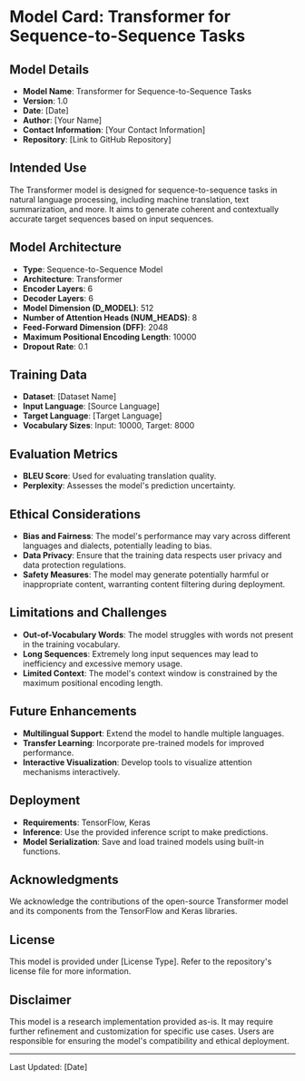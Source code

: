 # Model Card: Transformer for Sequence-to-Sequence Tasks

## Model Details

- **Model Name**: Transformer for Sequence-to-Sequence Tasks
- **Version**: 1.0
- **Date**: [Date]
- **Author**: [Your Name]
- **Contact Information**: [Your Contact Information]
- **Repository**: [Link to GitHub Repository]

## Intended Use

The Transformer model is designed for sequence-to-sequence tasks in natural language processing, including machine translation, text summarization, and more. It aims to generate coherent and contextually accurate target sequences based on input sequences.

## Model Architecture

- **Type**: Sequence-to-Sequence Model
- **Architecture**: Transformer
- **Encoder Layers**: 6
- **Decoder Layers**: 6
- **Model Dimension (D_MODEL)**: 512
- **Number of Attention Heads (NUM_HEADS)**: 8
- **Feed-Forward Dimension (DFF)**: 2048
- **Maximum Positional Encoding Length**: 10000
- **Dropout Rate**: 0.1

## Training Data

- **Dataset**: [Dataset Name]
- **Input Language**: [Source Language]
- **Target Language**: [Target Language]
- **Vocabulary Sizes**: Input: 10000, Target: 8000

## Evaluation Metrics

- **BLEU Score**: Used for evaluating translation quality.
- **Perplexity**: Assesses the model's prediction uncertainty.

## Ethical Considerations

- **Bias and Fairness**: The model's performance may vary across different languages and dialects, potentially leading to bias.
- **Data Privacy**: Ensure that the training data respects user privacy and data protection regulations.
- **Safety Measures**: The model may generate potentially harmful or inappropriate content, warranting content filtering during deployment.

## Limitations and Challenges

- **Out-of-Vocabulary Words**: The model struggles with words not present in the training vocabulary.
- **Long Sequences**: Extremely long input sequences may lead to inefficiency and excessive memory usage.
- **Limited Context**: The model's context window is constrained by the maximum positional encoding length.

## Future Enhancements

- **Multilingual Support**: Extend the model to handle multiple languages.
- **Transfer Learning**: Incorporate pre-trained models for improved performance.
- **Interactive Visualization**: Develop tools to visualize attention mechanisms interactively.

## Deployment

- **Requirements**: TensorFlow, Keras
- **Inference**: Use the provided inference script to make predictions.
- **Model Serialization**: Save and load trained models using built-in functions.

## Acknowledgments

We acknowledge the contributions of the open-source Transformer model and its components from the TensorFlow and Keras libraries.

## License

This model is provided under [License Type]. Refer to the repository's license file for more information.

## Disclaimer

This model is a research implementation provided as-is. It may require further refinement and customization for specific use cases. Users are responsible for ensuring the model's compatibility and ethical deployment.

---
Last Updated: [Date]
